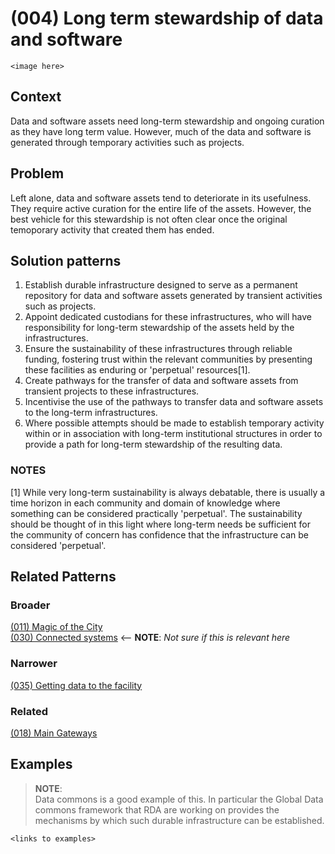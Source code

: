 # (004) Long term stewardship of data and software

`<image here>`

## Context

Data and software assets need long-term stewardship and ongoing curation as they have long term value.  However, much of the data and software is generated through temporary activities such as projects.

## Problem

Left alone, data and software assets tend to deteriorate in its usefulness.  They require active curation for the entire life of the assets.  However, the best vehicle for this stewardship is not often clear once the original temoporary activity that created them has ended.

## Solution patterns

1. Establish durable infrastructure designed to serve as a permanent repository for data and software assets generated by 
   transient activities such as projects.
1. Appoint dedicated custodians for these infrastructures, who will have responsibility for long-term stewardship of the assets 
   held by the infrastructures.
1. Ensure the sustainability of these infrastructures through reliable funding, fostering trust within the relevant communities by 
   presenting these facilities as enduring or 'perpetual' resources[1].
1. Create pathways for the transfer of data and software assets from transient projects to these infrastructures.
1. Incentivise the use of the pathways to transfer data and software assets to the long-term infrastructures.
1. Where possible attempts should be made to establish temporary activity within or in association with long-term institutional 
   structures in order to provide a path for long-term stewardship of the resulting data.

### NOTES

[1]  While very long-term sustainability is always debatable, there is usually a time horizon in each community and domain of 
     knowledge where something can be considered practically 'perpetual'.  The sustainability should be thought of in this light
	 where long-term needs be sufficient for the community of concern has confidence that the infrastructure can be considered
	 'perpetual'.

## Related Patterns
### Broader
[(011) Magic of the City](../(011)%20Magic%20of%20the%20city/README.md)  
[(030) Connected systems](../(030)%20Connected%20Systems/README.md)  <-- **NOTE**: _Not sure if this is relevant here_


### Narrower
[(035) Getting data to the facility](../(035)%20Getting%20data%20to%20the%20facility/README.md)

### Related
[(018) Main Gateways]((018)%20Main%20gateways.md)

## Examples

> **NOTE**:  
> Data commons is a good example of this.  In particular the Global Data commons framework that RDA are working on
> provides the mechanisms by which such durable infrastructure can be established.

`<links to examples>`
